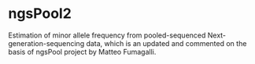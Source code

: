 # ngsPool2
Estimation of minor allele frequency from pooled-sequenced Next-generation-sequencing data, which is an updated and commented on the basis of ngsPool project by Matteo Fumagalli.
